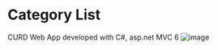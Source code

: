 # Category List
CURD Web App developed with C#, asp.net MVC 6
![image](https://user-images.githubusercontent.com/89380757/156297040-6836c3e0-f293-40ad-af88-cdafee7e0b58.png)

